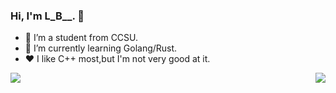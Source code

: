 <!--
**ACking-you/ACking-you** is a ✨ _special_ ✨ repository because its `README.md` (this file) appears on your GitHub profile.

Here are some ideas to get you started:

- 🔭 I’m currently working on ...
- 🌱 I’m currently learning ...
- 👯 I’m looking to collaborate on ...
- 🤔 I’m looking for help with ...
- 💬 Ask me about ...
- 📫 How to reach me: ...
- 😄 Pronouns: ...
- ⚡ Fun fact: ...
-->
### Hi, I'm L_B__. 👋

- 🔭 I’m a student from CCSU.
- 🌱 I’m currently learning Golang/Rust.
- ❤️ I like C++ most,but I'm not very good at it.
<img align="left" src="https://github-readme-stats.vercel.app/api?username=ACking-you&show_icons=true&hide_border=true">
<img align="right" src="https://github-readme-stats.vercel.app/api/top-langs/?username=ACking-you&hide_border=true">
</div>
